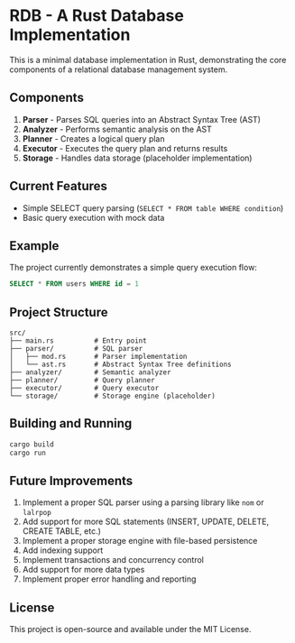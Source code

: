 # RDB - A Rust Database Implementation

This is a minimal database implementation in Rust, demonstrating the core components of a relational database management system.

## Components

1. **Parser** - Parses SQL queries into an Abstract Syntax Tree (AST)
2. **Analyzer** - Performs semantic analysis on the AST
3. **Planner** - Creates a logical query plan
4. **Executor** - Executes the query plan and returns results
5. **Storage** - Handles data storage (placeholder implementation)

## Current Features

- Simple SELECT query parsing (`SELECT * FROM table WHERE condition`)
- Basic query execution with mock data

## Example

The project currently demonstrates a simple query execution flow:

```sql
SELECT * FROM users WHERE id = 1
```

## Project Structure

```
src/
├── main.rs          # Entry point
├── parser/          # SQL parser
│   ├── mod.rs       # Parser implementation
│   └── ast.rs       # Abstract Syntax Tree definitions
├── analyzer/        # Semantic analyzer
├── planner/         # Query planner
├── executor/        # Query executor
└── storage/         # Storage engine (placeholder)
```

## Building and Running

```bash
cargo build
cargo run
```

## Future Improvements

1. Implement a proper SQL parser using a parsing library like `nom` or `lalrpop`
2. Add support for more SQL statements (INSERT, UPDATE, DELETE, CREATE TABLE, etc.)
3. Implement a proper storage engine with file-based persistence
4. Add indexing support
5. Implement transactions and concurrency control
6. Add support for more data types
7. Implement proper error handling and reporting

## License

This project is open-source and available under the MIT License.